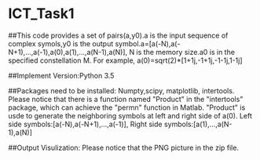 # ICT_Task1
##This code provides a set of pairs(a,y0).a is the input sequence of complex symols,y0 is the output symbol.a=[a(-N),a(-N+1),...,a(-1),a(0),a(1),...,a(N-1),a(N)], N is the memory size.a0 is in the specified constellation M. For example, a(0)=sqrt(2)*[1+1j,-1+1j,-1-1j,1-1j] 

##Implement Version:Python 3.5

##Packages need to be installed: Numpty,scipy, matplotlib, intertools. Please notice that there is a function named "Product" in the "intertools" package, which can achieve the "permn" function in Matlab. "Product" is usde to generate the neighboring symbols at left and right side of a(0). Left side symbols:[a(-N),a(-N+1),...,a(-1)], Right side symbols:[a(1),...,a(N-1),a(N)]

##Output Visulization: Please notice that the PNG picture in the zip file.
